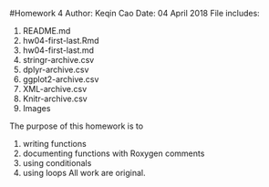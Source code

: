 #Homework 4
Author: Keqin Cao
Date: 04 April 2018
File includes: 
1. README.md
2. hw04-first-last.Rmd
3. hw04-first-last.md
4. stringr-archive.csv
5. dplyr-archive.csv
6. ggplot2-archive.csv
7. XML-archive.csv
8. Knitr-archive.csv
9. Images


The purpose of this homework is to 
1. writing functions
2. documenting functions with Roxygen comments
3. using conditionals
4. using loops
All work are original. 